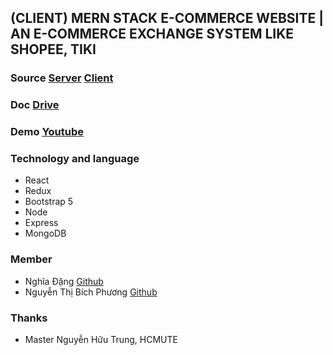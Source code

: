 ## (CLIENT) MERN STACK E-COMMERCE WEBSITE | AN E-COMMERCE EXCHANGE SYSTEM LIKE SHOPEE, TIKI

### Source [Server](https://github.com/langde666/gooddeal) [Client](https://github.com/langde666/gooddeal_front)
### Doc [Drive](https://drive.google.com/drive/folders/116zdlRDduq4NhTKdxk4soLIXoRWTy92R)
### Demo [Youtube](https://www.youtube.com/watch?v=g10YjESD9j8&list=PLMRUYp6BdUWFJJLmRJcxZQ_iavZdspohu&index=1)

### Technology and language 
- React
- Redux
- Bootstrap 5
- Node
- Express
- MongoDB

### Member
- Nghĩa Đặng [Github](https://github.com/langde666)
- Nguyễn Thị Bích Phương [Github](https://github.com/BichPhuong123)

### Thanks
- Master Nguyễn Hữu Trung, HCMUTE

